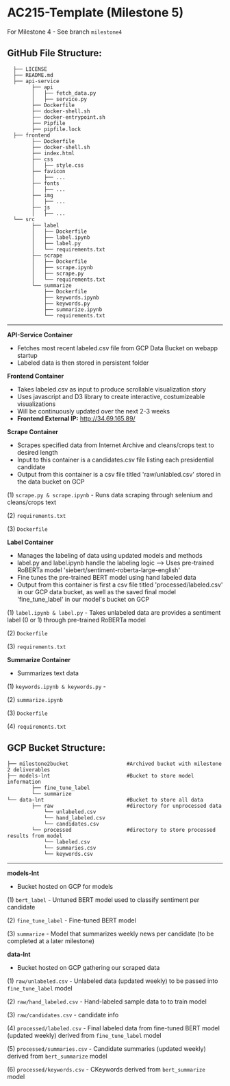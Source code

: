 AC215-Template (Milestone 5)
==============================

For Milestone 4 - See branch `milestone4`

GitHub File Structure:
------------

      ├── LICENSE
      ├── README.md
      ├── api-service
            ├── api
            │   ├── fetch_data.py
            │   ├── service.py
            ├── Dockerfile
            ├── docker-shell.sh
            ├── docker-entrypoint.sh
            ├── Pipfile
            ├── pipfile.lock
      ├── frontend
            ├── Dockerfile
            ├── docker-shell.sh
            ├── index.html
            ├── css
            │   ├── style.css
            ├── favicon
            │   ├── ...
            ├── fonts
            │   ├── ...
            ├── img
            │   ├── ...
            ├── js
            │   ├── ...
      └── src
            ├── label
            │   ├── Dockerfile
            │   ├── label.ipynb
            │   ├── label.py
            │   └── requirements.txt
            ├── scrape
            │   ├── Dockerfile
            │   ├── scrape.ipynb
            │   ├── scrape.py
            │   └── requirements.txt
            └── summarize
                ├── Dockerfile
                ├── keywords.ipynb
                ├── keywords.py
                ├── summarize.ipynb
                └── requirements.txt
--------
          
**API-Service Container**
- Fetches most recent labeled.csv file from GCP Data Bucket on webapp startup
- Labeled data is then stored in persistent folder

**Frontend Container**
- Takes labeled.csv as input to produce scrollable visualization story 
- Uses javascript and D3 library to create interactive, costumizeable visualizations
- Will be continuously updated over the next 2-3 weeks
- **Frontend External IP:** http://34.69.165.89/
                
**Scrape Container**
- Scrapes specified data from Internet Archive and cleans/crops text to desired length
- Input to this container is a candidates.csv file listing each presidential candidate
- Output from this container is a csv file titled 'raw/unlabled.csv' stored in the data bucket on GCP

(1) `scrape.py & scrape.ipynb` - Runs data scraping through selenium and cleans/crops text

(2) `requirements.txt`

(3) `Dockerfile`

**Label Container**
- Manages the labeling of data using updated models and methods
- label.py and label.ipynb handle the labeling logic --> Uses pre-trained RoBERTa model 'siebert/sentiment-roberta-large-english'
- Fine tunes the pre-trained BERT model using hand labeled data
- Output from this container is first a csv file titled 'processed/labeled.csv' in our GCP data bucket, as well as the saved final model 'fine_tune_label' in our model's bucket on GCP
  
(1) `label.ipynb & label.py` - Takes unlabeled data are provides a sentiment label (0 or 1) through pre-trained RoBERTa model

(2) `Dockerfile` 

(3) `requirements.txt`

**Summarize Container**
- Summarizes text data

(1) `keywords.ipynb & keywords.py` - 

(2) `summarize.ipynb` 

(3) `Dockerfile`

(4) `requirements.txt`


GCP Bucket Structure:
------------
    ├── milestone2bucket                   #Archived bucket with milestone 2 deliverables
    ├── models-lnt                         #Bucket to store model information
            ├── fine_tune_label
            └── summarize
    └── data-lnt                           #Bucket to store all data
            ├── raw                        #directory for unprocessed data
                └── unlabeled.csv
                └── hand_labeled.csv
                └── candidates.csv
            └── processed                  #directory to store processed results from model
                └── labeled.csv
                └── summaries.csv
                └── keywords.csv

--------


**models-lnt**
- Bucket hosted on GCP for models

(1) `bert_label` - Untuned BERT model used to classify sentiment per candidate

(2) `fine_tune_label` - Fine-tuned BERT model 

(3) `summarize` -  Model that summarizes weekly news per candidate (to be completed at a later milestone)

**data-lnt**
- Bucket hosted on GCP gathering our scraped data

(1) `raw/unlabeled.csv` - Unlabeled data (updated weekly) to be passed into `fine_tune_label` model

(2) `raw/hand_labeled.csv` - Hand-labeled sample data to to train model

(3) `raw/candidates.csv` - candidate info

(4) `processed/labeled.csv` -  Final labeled data from fine-tuned BERT model (updated weekly) derived from `fine_tune_label` model

(5) `processed/summaries.csv` - Candidate summaries (updated weekly) derived from `bert_summarize` model

(6) `processed/keywords.csv` - CKeywords derived from `bert_summarize` model
